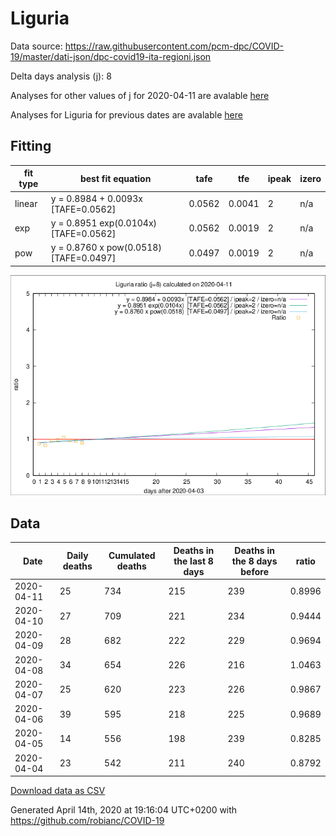 # Liguria

Data source: https://raw.githubusercontent.com/pcm-dpc/COVID-19/master/dati-json/dpc-covid19-ita-regioni.json

Delta days analysis (j): 8

Analyses for other values of j for 2020-04-11 are avalable [here](../2020-04-11/README.md)

Analyses for Liguria for previous dates are avalable [here](../README.md)

## Fitting 
|fit type|best fit equation|tafe|tfe|ipeak|izero|
|-------|-----|--------|------|---|---|
|linear|y = 0.8984 + 0.0093x  [TAFE=0.0562]|0.0562|0.0041|2|n/a|
|exp|y = 0.8951 exp(0.0104x)  [TAFE=0.0562]|0.0562|0.0019|2|n/a|
|pow|y = 0.8760 x pow(0.0518)  [TAFE=0.0497]|0.0497|0.0019|2|n/a|

![Plot](COVID-19_liguria_j8_2020-04-11.png)

## Data
|Date|Daily deaths|Cumulated deaths|Deaths in the last 8 days|Deaths in the 8 days before|ratio|
|----|----------|-----------|-------|--------------------|-----|
|2020-04-11|25|734|215|239|0.8996|
|2020-04-10|27|709|221|234|0.9444|
|2020-04-09|28|682|222|229|0.9694|
|2020-04-08|34|654|226|216|1.0463|
|2020-04-07|25|620|223|226|0.9867|
|2020-04-06|39|595|218|225|0.9689|
|2020-04-05|14|556|198|239|0.8285|
|2020-04-04|23|542|211|240|0.8792|

[Download data as CSV](COVID-19_liguria_j8_2020-04-11.csv)

Generated April 14th, 2020 at 19:16:04 UTC+0200 with https://github.com/robianc/COVID-19
